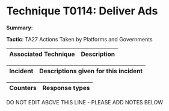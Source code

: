 # Technique T0114: Deliver Ads

**Summary**: 

**Tactic**: TA27 Actions Taken by Platforms and Governments 


| Associated Technique | Description |
| --------- | ------------------------- |



| Incident | Descriptions given for this incident |
| -------- | -------------------- |



| Counters | Response types |
| -------- | -------------- |


DO NOT EDIT ABOVE THIS LINE - PLEASE ADD NOTES BELOW